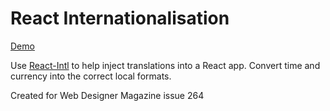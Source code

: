 # React Internationalisation

[Demo](http://mattcrouch.github.io/reactintl/)

Use [React-Intl](https://github.com/yahoo/react-intl) to help inject translations into a React app. Convert time and currency into the correct local formats.

Created for Web Designer Magazine issue 264
